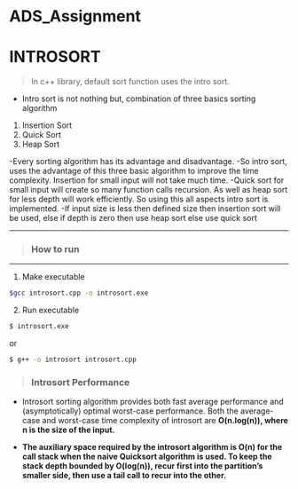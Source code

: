 # ADS_Assignment

# INTROSORT

> In c++ library, default sort function uses the intro sort.
- Intro sort is not nothing but, combination of three basics sorting algorithm
1) Insertion Sort
2) Quick Sort
3) Heap Sort

-Every sorting algorithm has its advantage and disadvantage.
-So intro sort, uses the advantage of this three basic algorithm to improve the time complexity.
Insertion for small input will not take much time.
-Quick sort for small input will create so many function calls recursion.
As well as heap sort for less depth will work efficiently. So using this all aspects intro sort is 
implemented.
-If input size is less then defined size then insertion sort will be used, else if depth is zero then use heap 
sort else use quick sort

<hr>

> ### How to run
<hr>

1) Make executable

```bash 
$gcc introsort.cpp -o introsort.exe
```
2) Run executable

```bash 
$ introsort.exe
```
or

```bash 
$ g++ -o introsort introsort.cpp
```

> ### Introsort Performance

- Introsort sorting algorithm provides both fast average performance and (asymptotically) optimal worst-case performance. Both the average-case and worst-case time complexity of introsort are <b>O(n.log(n))<b>, where n is the size of the input. 


- The auxiliary space required by the introsort algorithm is <b>O(n)<b> for the call stack when the naive Quicksort algorithm is used. To keep the stack depth bounded by <b>O(log(n))<b>, recur first into the partition’s smaller side, then use a tail call to recur into the other.
